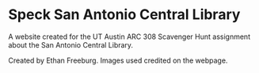 # Speck San Antonio Central Library
A website created for the UT Austin ARC 308 Scavenger Hunt assignment about the San Antonio Central Library.

Created by Ethan Freeburg. Images used credited on the webpage.
